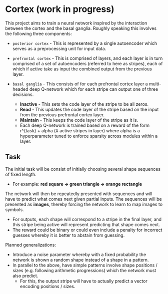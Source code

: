 # Cortex (work in progress)

This project aims to train a neural network inspired by the interaction between the cortex and the basal ganglia. Roughly speaking this involves the following three components:

* `posterior cortex` - This is represented by a single autoencoder which serves as a preprocessing unit for input data.
* `prefrontal cortex` - This is comprised of layers, and each layer is in turn comprised of a set of autoencoders (referred to here as stripes), each of which if active take as input the combined output from the previous layer.

* `basal ganglia` - This consists of for each prefrontal cortex layer a multi-headed deep Q-network which for each stripe can output one of three decisions.
    - **Inactive** - This sets the code layer of the stripe to be all zeros.
    - **Read** - This updates the code layer of the stripe based on the input from the previous prefrontal cortex layer.
    - **Maintain** - This keeps the code layer of the stripe as it is.
    - Each deep Q-network is trained based on a reward of the form r^{task} + alpha (# active stripes in layer) where alpha is a hyperparameter tuned to enforce sparsity across modules within a layer.

## Task

The initial task will be consist of initially choosing several shape sequences of fixed length.
* For example:  **red square -> green triangle -> orange rectangle**

The network will then be repeatedly presented with sequences and will have to predict what comes next given partial inputs. The sequences will be presented as **images**, thereby forcing the network to learn to map images to symbols.
* For outputs, each shape will correspond to a stripe in the final layer, and this stripe being active will represent predicting that shape comes next.
* The reward could be binary or could even include a penalty for incorrect guesses whereby it is better to abstain from guessing.

Planned generalizations:
* Introduce a noise parameter whereby with a fixed probability the network is shown a random shape instead of a shape in a pattern.
* In parallel to the above, have simple patterns involve shape positions / sizes (e.g. following arithmetic progressions) which the network must also predict.
    - For this, the output stripe will have to actually predict a vector encoding positions / sizes.
